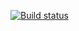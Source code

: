 [![Build status](https://ci.appveyor.com/api/projects/status/rh77s20wboy6nd60/branch/main?svg=true)](https://ci.appveyor.com/project/DmitriySugrobkin/autotest2-2/branch/main)
